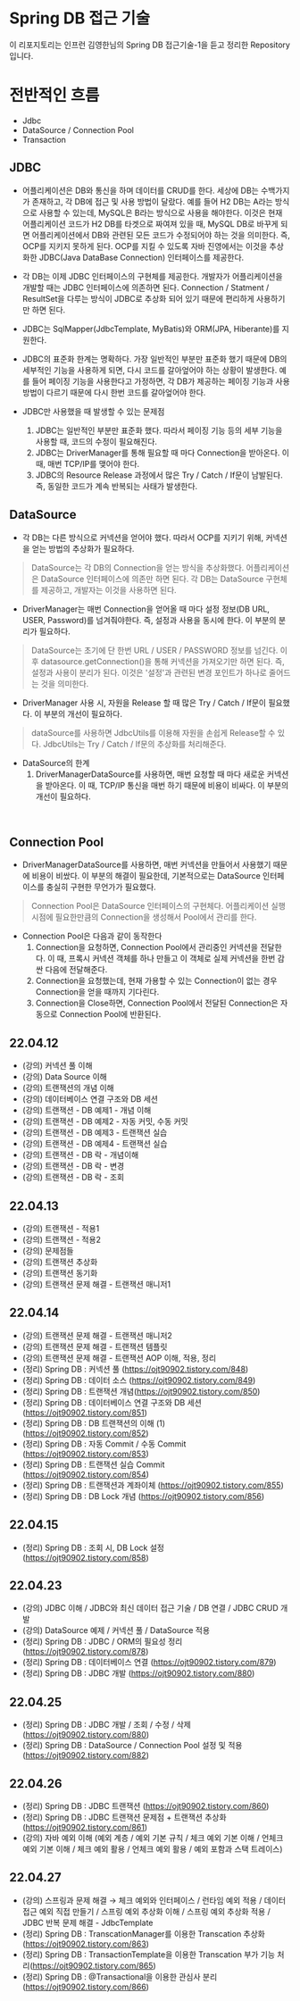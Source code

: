 # Spring DB 접근 기술
이 리포지토리는 인프런 김영한님의 Spring DB 접근기술-1을 듣고 정리한 Repository입니다.

# 전반적인 흐름
- Jdbc
- DataSource / Connection Pool
- Transaction


## JDBC
- 어플리케이션은 DB와 통신을 하며 데이터를 CRUD를 한다. 세상에 DB는 수백가지가 존재하고, 각 DB에 접근 및 사용 방법이 달랐다. 예를 들어 H2 DB는 A라는 방식으로 사용할 수 있는데, MySQL은 B라는 방식으로 사용을 해야한다. 이것은 현재 어플리케이션 코드가 H2 DB를 타겟으로 짜여져 있을 때, MySQL DB로 바꾸게 되면 어플리케이션에서 DB와 관련된 모든 코드가 수정되어야 하는 것을 의미한다. 즉, OCP를 지키지 못하게 된다. OCP를 지킬 수 있도록 자바 진영에서는 이것을 추상화한 JDBC(Java DataBase Connection) 인터페이스를 제공한다. 

- 각 DB는 이제 JDBC 인터페이스의 구현체를 제공한다. 개발자가 어플리케이션을 개발할 때는 JDBC 인터페이스에 의존하면 된다. Connection / Statment / ResultSet을 다루는 방식이 JDBC로 추상화 되어 있기 때문에 편리하게 사용하기만 하면 된다. 

- JDBC는 SqlMapper(JdbcTemplate, MyBatis)와 ORM(JPA, Hiberante)를 지원한다.

- JDBC의 표준화 한계는 명확하다. 가장 일반적인 부분만 표준화 했기 때문에 DB의 세부적인 기능을 사용하게 되면, 다시 코드를 갈아엎어야 하는 상황이 발생한다. 예를 들어 페이징 기능을 사용한다고 가정하면, 각 DB가 제공하는 페이징 기능과 사용방법이 다르기 때문에 다시 한번 코드를 갈아엎어야 한다. 

- JDBC만 사용했을 때 발생할 수 있는 문제점
  1. JDBC는 일반적인 부분만 표준화 했다. 따라서 페이징 기능 등의 세부 기능을 사용할 때, 코드의 수정이 필요해진다.
  2. JDBC는 DriverManager를 통해 필요할 때 마다 Connection을 받아온다. 이 때, 매번 TCP/IP를 맺어야 한다.
  3. JDBC의 Resource Release 과정에서 많은 Try / Catch / If문이 남발된다. 즉, 동일한 코드가 계속 반복되는 사태가 발생한다. 


## DataSource
- 각 DB는 다른 방식으로 커넥션을 얻어야 했다. 따라서 OCP를 지키기 위해, 커넥션을 얻는 방법의 추상화가 필요하다. </br>
> DataSource는 각 DB의 Connection을 얻는 방식을 추상화했다. 어플리케이션은 DataSource 인터페이스에 의존만 하면 된다. 각 DB는 DataSource 구현체를 제공하고, 개발자는 이것을 사용하면 된다.


- DriverManager는 매번 Connection을 얻어올 때 마다 설정 정보(DB URL, USER, Password)를 넘겨줘야한다. 즉, 설정과 사용을 동시에 한다. 이 부분의 분리가 필요하다.
> DataSource는 초기에 단 한번 URL / USER / PASSWORD 정보를 넘긴다. 이후 datasource.getConnection()을 통해 커넥션을 가져오기만 하면 된다. 즉, 설정과 사용이 분리가 된다. 이것은 '설정'과 관련된 변경 포인트가 하나로 줄어드는 것을 의미한다. 


- DriverManager 사용 시, 자원을 Release 할 때 많은 Try / Catch / If문이 필요했다. 이 부분의 개선이 필요하다. </br>
> dataSource를 사용하면 JdbcUtils를 이용해 자원을 손쉽게 Release할 수 있다. JdbcUtils는 Try / Catch / If문의 추상화를 처리해준다. 


- DataSource의 한계
  1. DriverManagerDataSource를 사용하면, 매번 요청할 때 마다 새로운 커넥션을 받아온다. 이 때, TCP/IP 통신을 매번 하기 때문에 비용이 비싸다. 이 부분의 개선이 필요하다. 
</br>

## Connection Pool
- DriverManagerDataSource를 사용하면, 매번 커넥션을 만들어서 사용했기 때문에 비용이 비쌌다. 이 부분의 해결이 필요한데, 기본적으로는 DataSource 인터페이스를 충실히 구현한 무언가가 필요했다. 
> Connection Pool은 DataSource 인터페이스의 구현체다. 어플리케이션 실행 시점에 필요한만큼의 Connection을 생성해서 Pool에서 관리를 한다.


- Connection Pool은 다음과 같이 동작한다
  1. Connection을 요청하면, Connection Pool에서 관리중인 커넥션을 전달한다. 이 때, 프록시 커넥션 객체를 하나 만들고 이 객체로 실제 커넥션을 한번 감싼 다음에 전달해준다. 
  2. Connection을 요청했는데, 현재 가용할 수 있는 Connection이 없는 경우 Connection을 얻을 때까지 기다린다.
  3. Connection을 Close하면, Connection Pool에서 전달된 Connection은 자동으로 Connection Pool에 반환된다. 



## 22.04.12 
+ (강의) 커넥션 풀 이해
+ (강의) Data Source 이해
+ (강의) 트랜잭션의 개념 이해
+ (강의) 데이터베이스 연결 구조와 DB 세션 
+ (강의) 트랜잭션 - DB 예제1 - 개념 이해 
+ (강의) 트랜잭션 - DB 예제2 - 자동 커밋, 수동 커밋
+ (강의) 트랜잭션 - DB 예제3 - 트랜잭션 실습
+ (강의) 트랜잭션 - DB 예제4 - 트랜잭션 실습
+ (강의) 트랜잭션 - DB 락 - 개념이해
+ (강의) 트랜잭션 - DB 락 - 변경
+ (강의) 트랜잭션 - DB 락 - 조회


## 22.04.13
+ (강의) 트랜잭션 - 적용1
+ (강의) 트랜잭션 - 적용2
+ (강의) 문제점들
+ (강의) 트랜잭션 추상화
+ (강의) 트랜잭션 동기화
+ (강의) 트랜잭션 문제 해결 - 트랜잭션 매니저1


## 22.04.14
+ (강의) 트랜잭션 문제 해결 - 트랜잭션 매니저2
+ (강의) 트랜잭션 문제 해결 - 트랜잭션 템플릿
+ (강의) 트랜잭션 문제 해결 - 트랜잭션 AOP 이해, 적용, 정리
+ (정리) Spring DB : 커넥션 풀 (https://ojt90902.tistory.com/848)
+ (정리) Spring DB : 데이터 소스 (https://ojt90902.tistory.com/849)
+ (정리) Spring DB : 트랜잭션 개념(https://ojt90902.tistory.com/850)
+ (정리) Spring DB : 데이터베이스 연결 구조와 DB 세션(https://ojt90902.tistory.com/851)
+ (정리) Spring DB : DB 트랜잭션의 이해 (1) (https://ojt90902.tistory.com/852)
+ (정리) Spring DB : 자동 Commit / 수동 Commit (https://ojt90902.tistory.com/853)
+ (정리) Spring DB : 트랜잭션 실습 Commit (https://ojt90902.tistory.com/854)
+ (정리) Spring DB : 트랜잭션과 계좌이체 (https://ojt90902.tistory.com/855)
+ (정리) Spring DB : DB Lock 개념 (https://ojt90902.tistory.com/856)

## 22.04.15
+ (정리) Spring DB : 조회 시, DB Lock 설정  (https://ojt90902.tistory.com/858)


## 22.04.23
+ (강의) JDBC 이해 / JDBC와 최신 데이터 접근 기술 / DB 연결 / JDBC CRUD 개발
+ (강의) DataSource 예제 / 커넥션 풀 / DataSource 적용 
+ (정리) Spring DB : JDBC / ORM의 필요성 정리(https://ojt90902.tistory.com/878)
+ (정리) Spring DB : 데이터베이스 연결 (https://ojt90902.tistory.com/879)
+ (정리) Spring DB : JDBC 개발 (https://ojt90902.tistory.com/880)

## 22.04.25
+ (정리) Spring DB : JDBC 개발 / 조회 / 수정 / 삭제 (https://ojt90902.tistory.com/880)
+ (정리) Spring DB : DataSource / Connection Pool 설정 및 적용(https://ojt90902.tistory.com/882)

## 22.04.26
+ (정리) Spring DB : JDBC 트랜잭션  (https://ojt90902.tistory.com/860)
+ (정리) Spring DB : JDBC 트랜잭션 문제점 + 트랜잭션 추상화  (https://ojt90902.tistory.com/861)
+ (강의) 자바 예외 이해 (예외 계층 / 예외 기본 규칙 / 체크 예외 기본 이해 / 언체크 예외 기본 이해 / 체크 예외 활용 / 언체크 예외 활용 / 예외 포함과 스택 트레이스)

## 22.04.27
+ (강의) 스프링과 문제 해결 → 체크 예외와 인터페이스 / 런타임 예외 적용 / 데이터 접근 예외 직접 만들기 / 스프링 예외 추상화 이해 / 스프링 예외 추상화 적용 / JDBC 반복 문제 해결 - JdbcTemplate
+ (정리) Spring DB : TranscationManager를 이용한 Transcation 추상화(https://ojt90902.tistory.com/863)
+ (정리) Spring DB : TransactionTemplate을 이용한 Transcation 부가 기능 처리(https://ojt90902.tistory.com/865)
+ (정리) Spring DB : @Transactional을 이용한 관심사 분리(https://ojt90902.tistory.com/866)
